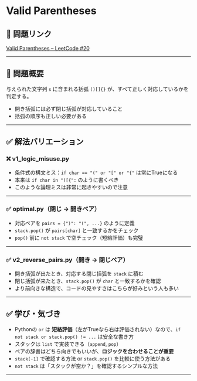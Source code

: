 # Valid Parentheses

## 🔗 問題リンク
[Valid Parentheses – LeetCode #20](https://leetcode.com/problems/valid-parentheses/)

---

## 🧠 問題概要

与えられた文字列 `s` に含まれる括弧 `()[]{}` が、すべて正しく対応しているかを判定する。  
- 開き括弧には必ず閉じ括弧が対応していること  
- 括弧の順序も正しい必要がある

---

## ✅ 解法バリエーション

### ❌ v1_logic_misuse.py
- 条件式の構文ミス：`if char == "(" or "[" or "{"` は常にTrueになる
- 本来は `if char in "([{":` のように書くべき
- このような論理ミスは非常に起きやすいので注意

---

### ✅ optimal.py（閉じ → 開きペア）
- 対応ペアを `pairs = {")": "(", ...}` のように定義
- `stack.pop()` が `pairs[char]` と一致するかをチェック
- `pop()` 前に `not stack` で空チェック（短絡評価）も完璧

---

### ✅ v2_reverse_pairs.py（開き → 閉じペア）
- 開き括弧が出たとき、対応する閉じ括弧を `stack` に積む
- 閉じ括弧が来たとき、`stack.pop()` が `char` と一致するかを確認
- より前向きな構造で、コードの見やすさはこちらが好みという人も多い

---

## ✅ 学び・気づき

- Pythonの `or` は **短絡評価**（左がTrueなら右は評価されない）なので、`if not stack or stack.pop() != ...` は安全な書き方
- スタックは `list` で実装できる（`append`, `pop`）
- ペアの辞書はどちら向きでもいいが、**ロジックを合わせることが重要**
- `stack[-1]` で確認する方法 or `stack.pop()` を比較に使う方法がある
- `not stack` は「スタックが空か？」を確認するシンプルな方法

---
